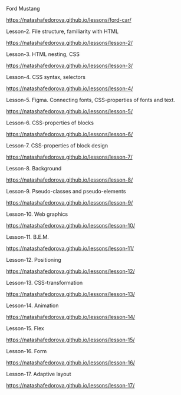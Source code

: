 Ford Mustang

https://natashafedorova.github.io/lessons/ford-car/


Lesson-2. File structure, familiarity with HTML 

https://natashafedorova.github.io/lessons/lesson-2/


Lesson-3. HTML nesting, CSS

https://natashafedorova.github.io/lessons/lesson-3/
          

Lesson-4. CSS syntax, selectors

https://natashafedorova.github.io/lessons/lesson-4/
          

Lesson-5. Figma. Connecting fonts, CSS-properties of fonts and text.

https://natashafedorova.github.io/lessons/lesson-5/


Lesson-6. CSS-properties of blocks

https://natashafedorova.github.io/lessons/lesson-6/
          

Lesson-7. CSS-properties of block design

https://natashafedorova.github.io/lessons/lesson-7/
          

Lesson-8. Background

https://natashafedorova.github.io/lessons/lesson-8/
          

Lesson-9. Pseudo-classes and pseudo-elements

https://natashafedorova.github.io/lessons/lesson-9/
          

Lesson-10. Web graphics

https://natashafedorova.github.io/lessons/lesson-10/
           

Lesson-11. B.E.M.

https://natashafedorova.github.io/lessons/lesson-11/


Lesson-12. Positioning

https://natashafedorova.github.io/lessons/lesson-12/


Lesson-13. CSS-transformation

https://natashafedorova.github.io/lessons/lesson-13/


Lesson-14. Animation

https://natashafedorova.github.io/lessons/lesson-14/


Lesson-15. Flex

https://natashafedorova.github.io/lessons/lesson-15/


Lesson-16. Form

https://natashafedorova.github.io/lessons/lesson-16/


Lesson-17. Adaptive layout

https://natashafedorova.github.io/lessons/lesson-17/
